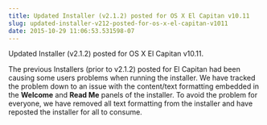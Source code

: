 ```yaml
---
title: Updated Installer (v2.1.2) posted for OS X El Capitan v10.11
slug: updated-installer-v212-posted-for-os-x-el-capitan-v1011
date: 2015-10-29 11:06:53.531598-07
---
```


Updated Installer (v2.1.2) posted for OS X El Capitan v10.11.

The previous Installers (prior to v2.1.2) posted for El Capitan had been causing some users problems when running the installer. We have tracked the problem down to an issue with the content/text formatting embedded in the **Welcome** and **Read Me** panels of the installer. To avoid the problem for everyone, we have removed all text formatting from the installer and have reposted the installer for all to consume.
